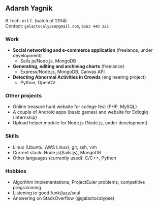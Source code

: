 ## Adarsh Yagnik
B.Tech. in I.T. (batch of 2014)  
Contact: `galactocalypse@gmail.com`, `9163 440 325`
### Work
 - **Social networking and e-commerce application** (freelance, under development)
 	- Sails.js/Node.js, MongoDB
 - **Generating, editing and archiving charts** (freelance)
 	- Express/Node.js, MongoDB, Canvas API
 - **Detecting Abnormal Activities in Crowds** (engineering project)
 	- Python, OpenCV

### Other projects
 - Online treasure hunt website for college fest (PHP, MySQL)
 - A couple of Android apps (basic games) and website for Edlogiq (internship)
 - Upload helper module for Node.js (Node.js, under development)

### Skills
 - Linux (Ubuntu, AWS Linux), git, ssh, vim
 - Current stack: Node.js(Sails.js), MongoDB
 - Other languages (currently used): C/C++, Python

### Hobbies
 - Algorithm implementations, ProjectEuler problems, competitive programming
 - Listening to good funk/jazz/soul
 - Answering on StackOverflow (@galactocalypse)
